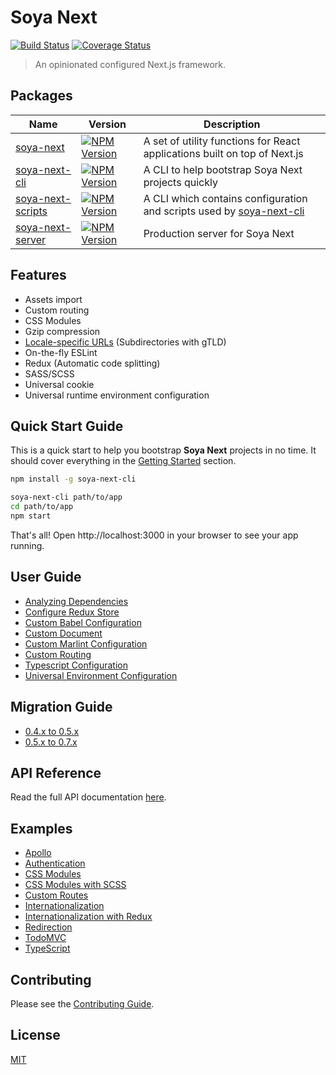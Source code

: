 # Soya Next

[![Build Status](https://travis-ci.org/traveloka/soya-next.svg?branch=master)](https://travis-ci.org/traveloka/soya-next)
[![Coverage Status](https://coveralls.io/repos/github/traveloka/soya-next/badge.svg?branch=master)](https://coveralls.io/github/traveloka/soya-next?branch=master)

> An opinionated configured Next.js framework.

## Packages

| Name                                                      | Version                                                                                                                                 | Description                                                                                              |
| --------------------------------------------------------- | --------------------------------------------------------------------------------------------------------------------------------------- | -------------------------------------------------------------------------------------------------------- |
| [soya-next](packages/soya-next/README.md)                 | [![NPM Version](https://img.shields.io/npm/v/soya-next.svg?style=flat-square)](https://www.npmjs.com/package/soya-next)                 | A set of utility functions for React applications built on top of Next.js                                |
| [soya-next-cli](packages/soya-next-cli/README.md)         | [![NPM Version](https://img.shields.io/npm/v/soya-next-cli.svg?style=flat-square)](https://www.npmjs.com/package/soya-next-cli)         | A CLI to help bootstrap Soya Next projects quickly                                                       |
| [soya-next-scripts](packages/soya-next-scripts/README.md) | [![NPM Version](https://img.shields.io/npm/v/soya-next-scripts.svg?style=flat-square)](https://www.npmjs.com/package/soya-next-scripts) | A CLI which contains configuration and scripts used by [soya-next-cli](packages/soya-next-cli/README.md) |
| [soya-next-server](packages/soya-next-server/README.md)   | [![NPM Version](https://img.shields.io/npm/v/soya-next-server.svg?style=flat-square)](https://www.npmjs.com/package/soya-next-server)   | Production server for Soya Next                                                                          |

## Features

- Assets import
- Custom routing
- CSS Modules
- Gzip compression
- [Locale-specific URLs](https://support.google.com/webmasters/answer/182192?hl=en&ref_topic=2370587#locale-specific-urls) (Subdirectories with gTLD)
- On-the-fly ESLint
- Redux (Automatic code splitting)
- SASS/SCSS
- Universal cookie
- Universal runtime environment configuration

## Quick Start Guide

This is a quick start to help you bootstrap **Soya Next** projects in no time.
It should cover everything in the [Getting Started](docs/getting-started/README.md) section.

```bash
npm install -g soya-next-cli

soya-next-cli path/to/app
cd path/to/app
npm start
```

That's all!
Open http://localhost:3000 in your browser to see your app running.

## User Guide

- [Analyzing Dependencies](docs/user-guide/analyzing-dependencies.md)
- [Configure Redux Store](docs/user-guide/configure-redux-store.md)
- [Custom Babel Configuration](docs/user-guide/custom-babel-configuration.md)
- [Custom Document](docs/user-guide/custom-document.md)
- [Custom Marlint Configuration](docs/user-guide/custom-marlint-configuration.md)
- [Custom Routing](docs/user-guide/custom-routing.md)
- [Typescript Configuration](docs/user-guide/typescript-configuration.md)
- [Universal Environment Configuration](docs/user-guide/universal-environment-configuration.md)

## Migration Guide

- [0.4.x to 0.5.x](docs/migration-guide/0.4.x-to-0.5.x.md)
- [0.5.x to 0.7.x](docs/migration-guide/0.5.x-to-0.7.x.md)

## API Reference

Read the full API documentation [here](docs/api/README.md).

## Examples

- [Apollo](examples/apollo)
- [Authentication](examples/auth)
- [CSS Modules](examples/css-modules)
- [CSS Modules with SCSS](examples/css-modules-with-scss)
- [Custom Routes](examples/custom-routes)
- [Internationalization](examples/i18n)
- [Internationalization with Redux](examples/i18n-with-redux)
- [Redirection](examples/redirection)
- [TodoMVC](examples/todomvc)
- [TypeScript](examples/typescript)

## Contributing

Please see the [Contributing Guide](CONTRIBUTING.md).

## License

[MIT](LICENSE.md)
